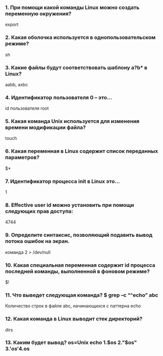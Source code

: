 ### 1. При помощи какой команды Linux можно создать переменную окружения?
export
### 2. Какая оболочка используется в однопользовательском режиме?
sh
### 3. Какие файлы будут соответствовать шаблону a?b* в Linux?
aabb, axbc
### 4. Идентификатор пользователя 0 – это… 
id пользователя root
### 5. Какая команда Unix используется для изменения времени модификации файла?
touch
### 6. Какая переменная в Linux содержит список переданных параметров? 
$*
### 7. Идентификатор процесса init в Linux это…
1
### 8. Effective user id можно установить при помощи следующих прав доступа:
4744
### 9. Определите синтаксис, позволяющий подавить вывод потока ошибок на экран.
команда 2 &gt; /dev/null
### 10. Какая специальная переменная содержит id процесса последней команды, выполненной в фоновом режиме? 
$!
### 11. Что выведет следующая команда? $ grep –c “^echo” abc
Количество строк в файле abc, начинающихся с паттерна echo
### 12. Какая команда в Linux выводит стек директорий? 
dirs
### 13. Каким будет вывод? os=Unix  echo 1.$os 2."$os" 3.'$os' 4.$os

